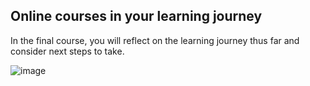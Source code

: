## Online courses in your learning journey
In the final course, you will reflect on the learning journey thus far and consider next steps to take.


![image](https://github.com/adeleke123/Mckinsey-Forward-Program/assets/51156057/5bf0ef9c-562b-4a0a-85a3-f46e49210d2a)
